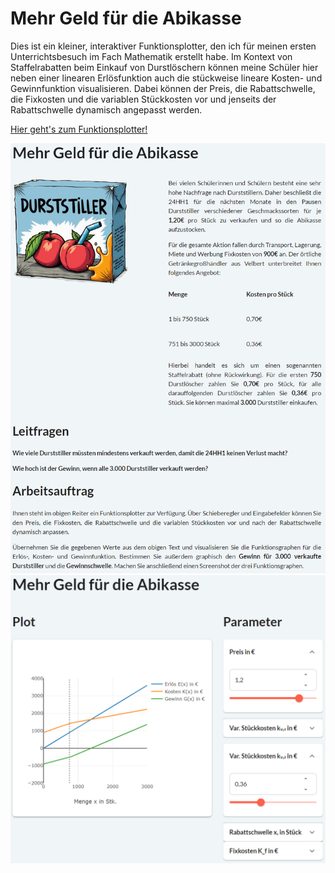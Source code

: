 # Mehr Geld für die Abikasse

Dies ist ein kleiner, interaktiver Funktionsplotter, den ich für meinen ersten Unterrichtsbesuch im Fach Mathematik erstellt habe. Im Kontext von Staffelrabatten beim Einkauf von Durstlöschern können meine Schüler hier neben einer linearen Erlösfunktion auch die stückweise lineare Kosten- und Gewinnfunktion visualisieren. Dabei können der Preis, die Rabattschwelle, die Fixkosten und die variablen Stückkosten vor und jenseits der Rabattschwelle dynamisch angepasst werden.

[Hier geht's zum Funktionsplotter!](https://aufstockung-der-abi-kasse-a629af8cf23a.herokuapp.com/)

![Screenshot Start](https://github.com/bastian-kaspschak/Aufstockung-der-Abikasse/blob/main/images/screenshot-start.png)
![Screenshot Funktionsplotter](https://github.com/bastian-kaspschak/Aufstockung-der-Abikasse/blob/main/images/screenshot-funktionsplotter.png)
